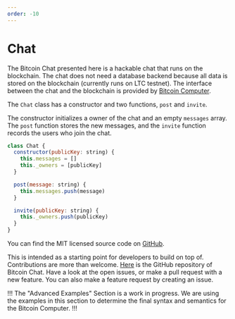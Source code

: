 ```yaml
---
order: -10
---
```


# Chat

The Bitcoin Chat presented here is a hackable chat that runs on the blockchain. The chat does not need a database backend because all data is stored on the blockchain (currently runs on LTC testnet). The interface between the chat and the blockchain is provided by [Bitcoin Computer](https://www.bitcoincomputer.io).

The ```Chat``` class has a constructor and two functions, ```post``` and ```invite```.

The constructor initializes a owner of the chat and an empty ```messages``` array. The ```post``` function stores the new messages, and the ```invite``` function records the users who join the chat.

```js
class Chat {
  constructor(publicKey: string) {
    this.messages = []
    this._owners = [publicKey]
  }

  post(message: string) {
    this.messages.push(message)
  }

  invite(publicKey: string) {
    this._owners.push(publicKey)
  }
}
```

You can find the MIT licensed source code on [GitHub](https://github.com/bitcoin-computer/bitcoin-chat/blob/master/public/chat-sc.js).

This is intended as a starting point for developers to build on top of. Contributions are more than welcome. [Here](https://github.com/bitcoin-computer/bitcoin-chat) is the GitHub repository of Bitcoin Chat. Have a look at the open issues, or make a pull request with a new feature. You can also make a feature request by creating an issue.


!!!
The "Advanced Examples" Section is a work in progress. We are using the examples in this section to determine the final syntax and semantics for the Bitcoin Computer.
!!!
